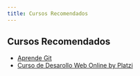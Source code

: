 ```yaml
---
title: Cursos Recomendados
---
```

<section id="courses" class="courses">
    <div class="container">
        <h2>Cursos Recomendados</h2>
        <article class="courses-list">
            <ul>
                <li>
                    <a href="https://learngitbranching.js.org/" target="_blank">Aprende Git</a>
                </li>
                <li>
                    <a href="https://platzi.com/clases/html5-css3/" target="_blank">Curso de Desarollo Web Online by
                        Platzi</a>
                </li>
            </ul>
        </article>
    </div>
</section>